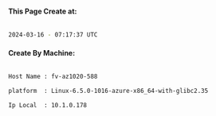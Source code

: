 
   
#### This Page Create at:

```bash

2024-03-16 - 07:17:37 UTC

```

#### Create By Machine:

```bash

Host Name : fv-az1020-588

platform  : Linux-6.5.0-1016-azure-x86_64-with-glibc2.35

Ip Local  : 10.1.0.178

```

